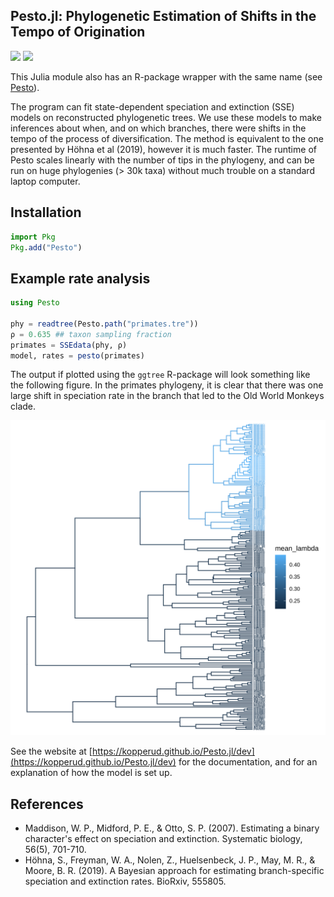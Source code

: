 ## Pesto.jl: Phylogenetic Estimation of Shifts in the Tempo of Origination

[![](https://img.shields.io/badge/docs-stable-blue.svg)](https://kopperud.github.io/Pesto.jl/stable)
[![](https://img.shields.io/badge/docs-dev-blue.svg)](https://kopperud.github.io/Pesto.jl/dev)

This Julia module also has an R-package wrapper with the same name (see [Pesto](https://github.com/kopperud/Pesto)).

The program can fit state-dependent speciation and extinction (SSE) models on reconstructed phylogenetic trees. We use these models to make inferences about when, and on which branches, there were shifts in the tempo of the process of diversification. The method is equivalent to the one presented by Höhna et al (2019), however it is much faster. The runtime of Pesto scales linearly with the number of tips in the phylogeny, and can be run on huge phylogenies (> 30k taxa) without much trouble on a standard laptop computer.

## Installation

```julia
import Pkg
Pkg.add("Pesto")
```

## Example rate analysis

```julia
using Pesto

phy = readtree(Pesto.path("primates.tre"))
ρ = 0.635 ## taxon sampling fraction
primates = SSEdata(phy, ρ)
model, rates = pesto(primates)
```

The output if plotted using the `ggtree` R-package will look something like the following figure. In the primates phylogeny, it is clear that there was one large shift in speciation rate in the branch that led to the Old World Monkeys clade.

![primatestree](docs/src/assets/primates_lambda.svg)

See the website at [https://kopperud.github.io/Pesto.jl/dev](https://kopperud.github.io/Pesto.jl/dev) for the documentation, and for an explanation of how the model is set up.

## References

* Maddison, W. P., Midford, P. E., & Otto, S. P. (2007). Estimating a binary character's effect on speciation and extinction. Systematic biology, 56(5), 701-710.
* Höhna, S., Freyman, W. A., Nolen, Z., Huelsenbeck, J. P., May, M. R., & Moore, B. R. (2019). A Bayesian approach for estimating branch-specific speciation and extinction rates. BioRxiv, 555805.

